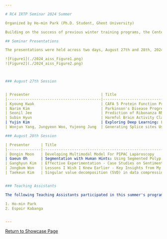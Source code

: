 ```yaml
---

# RC4 IRTP Seminar 2024 Summer

Organized by Ho-min Park (Ph.D. Student, Ghent University)

Building on the success of previous winter training programs, the Center for Biosystems and Biotech Data Science (RC4) at Ghent University Global Campus organized a comprehensive summer school program in 2024. This initiative was designed to further enhance undergraduate students' understanding of their fields and develop their practical research skills in mathematical modeling and machine learning applications. The summer program culminated in a series of formal presentations where participants showcased their research findings and methodological approaches. For detailed inquiries about presenters and presentation materials, please contact the individual students using the contact information provided in each presentation file or contact the responsible TA (homin.park@ghent.ac.kr).

## Seminar Presentations

The presentations were held across two days, August 27th and 28th, 2024, providing an invaluable opportunity for knowledge exchange and feedback.

![Figure1](./2024_aiss_Figure1.png)
![Figure2](./2024_aiss_Figure2.png)



### August 27th Session


| Presenter                                | Title                                                                           | PPT Link |
|------------------------------------------|---------------------------------------------------------------------------------|----------|
| Kyoung Kwak                              | CAFA 5 Protein Function Prediction                                              | [Link](https://www.dropbox.com/scl/fi/xhyww69wly5uxlbjycyhl/20240827-Kyoung-Kwak.pdf?rlkey=q96nsja7xwekseq9vxhyi9b2n&st=8vik4qyb&dl=0) |
| Narim Kim                                | Parkinson's Disease Progression Prediction                                      | [Link](https://www.dropbox.com/scl/fi/ul8v3a0pgzd5m161tzltw/20240827-Narim-Kim.pdf?rlkey=p79awnazfs02mguc8njhmvt4b&st=gfqcm1md&dl=0) |
| Seonil Jee                               | Prediction of Ribonanza RNA Structure with Transformers                         | [Link](https://www.dropbox.com/scl/fi/s71o3t869mf6cb57t68fr/20240827-Seonil-Jee.pdf?rlkey=ks4inflozd2xdytbl5vdeejqe&st=x6zby5g5&dl=0) |
| Subin Hyun                               | Harmful Brain Activity Classification                                           | [Link](https://www.dropbox.com/scl/fi/m2ccoqlxuzs94yg8axg89/20240827-Subin-Hyun.pdf?rlkey=pu2derqef6f9hjgkowryp0b1j&st=knxmhurm&dl=0) |
| Yujin Kim                                | Exploring Deep Learning: From Coursera Studies to Practical Applications        | [Link](https://www.dropbox.com/scl/fi/wzcp2q7ksha412s50vctg/20240828-Yujin-Kim.pdf?rlkey=dx7c0p7yymvfsev4fwlbtp2xt&st=3idicjul&dl=0) |
| Wonjun Yang, Jungyeon Woo, Yujeong Jung  | Generating Splice sites Using Diffusion Model                                   | [Link](https://www.dropbox.com/scl/fi/zrl779axcywgebqp12j99/20240828-Wonjun-Yang-Jungyeon-Woo-Yujeong-Jung.pdf?rlkey=2rsrir4d2gtf91fm9iq7mbnoc&st=f05py2uw&dl=0) |

### August 28th Session

| Presenter     | Title                                                                                  | PPT Link |
|---------------|----------------------------------------------------------------------------------------|----------|
| Dongin Moon   | Developing Multimodal Model For PIPAC Laparoscopy                                      | [Link](https://www.dropbox.com/scl/fi/97dtddsxl6njjrljuph7b/20240828-Dongin-Moon.pdf?rlkey=p2of4q7iz4oecu9f6pulphyeo&st=rzwj2o3r&dl=0) |
| Gaeun Oh      | Segmentation with Human Hints: Using Segmented Polyp Dataset                           | [Link](https://www.dropbox.com/scl/fi/tbgbj293as8gkg8g9qujj/20240828-Gaeun-Oh.pdf?rlkey=d0pqm8hf1dalmthmsf4fmg90d&st=vsu3cwpj&dl=0) |
| Ganghyun Kim  | Effective Experimentation - Case Studies on Sentiment Analysis Prediction and Animal Pose Estimation | [Link](https://www.dropbox.com/scl/fi/62y7gselsf32k8zt91xz4/20240828-Ganghyun-Kim.pdf?rlkey=aof2g29tpzsb11bedpmoq5bl2&st=l4satvyc&dl=0) |
| Jongbum Won   | Lessons I Wish I Knew Earlier - Key Insights from My GUGC Journey                      | [Link](https://www.dropbox.com/scl/fi/2vzk04opte1zxrj3eoalg/20240828-Jongbum-Won.pdf?rlkey=imhf1kg1mk6ndi58kn4a65ee9&st=e0qxamgg&dl=0) |
| Taekeun Kim   | Singular value decomposition (SVD) in data compression                                 | [Link](https://www.dropbox.com/scl/fi/34du3e73k3wawy3sxtyy4/20240828-Taekeun-Kim.pdf?rlkey=6a2kjvslj7xucwbihucrd9mxm&st=ftma2ebf&dl=0) |


### Teaching Assistants

The following Teaching Assistants participated in this summer's program:

1. Ho-min Park
2. Espoir Kabanga


---
```

[Return to Showcase Page](../showcases.md#Seminar-Series)

